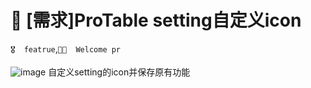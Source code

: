 # 👑 [需求]ProTable setting自定义icon

`🎖️  featrue`,`👏🏻  Welcome pr`

![image](https://github.com/ant-design/pro-components/assets/63954007/85f30555-76a0-4dc8-b5e9-a1113dc7bc26)
自定义setting的icon并保存原有功能
